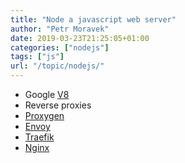 ```yaml
---
title: "Node a javascript web server"
author: "Petr Moravek"
date: 2019-03-23T21:25:05+01:00
categories: ["nodejs"]
tags: ["js"]
url: "/topic/nodejs/"
---
```


* Google [V8](https://v8.dev/)
* Reverse proxies
 * [Proxygen](https://github.com/facebook/proxygen)
 * [Envoy](https://www.envoyproxy.io/)
 * [Traefik](https://traefik.io/)
 * [Nginx](https://www.nginx.com/)